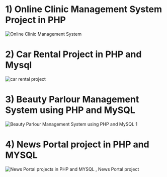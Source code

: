 
# 1) Online Clinic Management System Project in PHP



![Online Clinic Management System](https://user-images.githubusercontent.com/32854050/87803549-e7336500-c852-11ea-8aec-2a9449b745da.jpg)



# 2) Car Rental Project in PHP and Mysql

![car rental project](https://user-images.githubusercontent.com/32854050/87809445-b572cc00-c85b-11ea-9a90-9ee69cff0ae9.jpg)



# 3) Beauty Parlour Management System using PHP and MySQL

![Beauty Parlour Management System using PHP and MySQL 1](https://user-images.githubusercontent.com/32854050/87810441-48603600-c85d-11ea-8cae-20f7f129b0a6.jpg)


# 4) News Portal project in PHP and MYSQL

![News Portal projects in PHP and MYSQL , News Portal project](https://user-images.githubusercontent.com/32854050/87811093-6712fc80-c85e-11ea-8ade-5eae0a5cc5ae.jpg)

